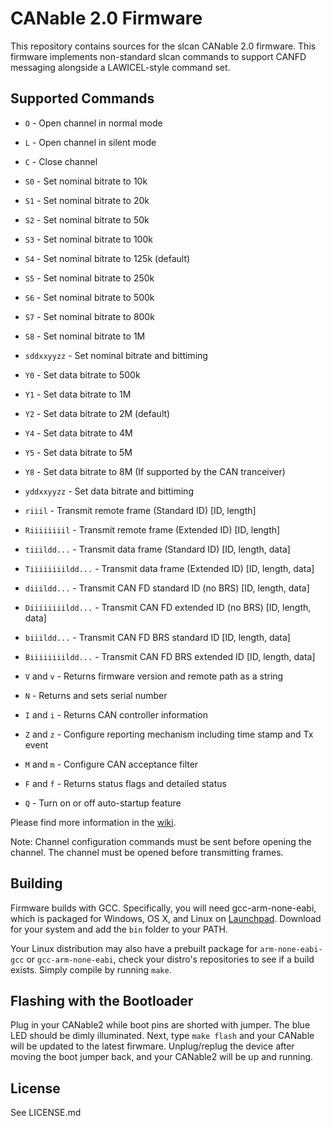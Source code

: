 # CANable 2.0 Firmware

This repository contains sources for the slcan CANable 2.0 firmware. This firmware implements non-standard slcan commands to support CANFD messaging alongside a LAWICEL-style command set.

## Supported Commands

- `O` - Open channel in normal mode
- `L` - Open channel in silent mode
- `C` - Close channel
- `S0` - Set nominal bitrate to 10k
- `S1` - Set nominal bitrate to 20k
- `S2` - Set nominal bitrate to 50k
- `S3` - Set nominal bitrate to 100k
- `S4` - Set nominal bitrate to 125k (default)
- `S5` - Set nominal bitrate to 250k
- `S6` - Set nominal bitrate to 500k
- `S7` - Set nominal bitrate to 800k
- `S8` - Set nominal bitrate to 1M
- `sddxxyyzz` - Set nominal bitrate and bittiming
- `Y0` - Set data bitrate to 500k
- `Y1` - Set data bitrate to 1M
- `Y2` - Set data bitrate to 2M (default)
- `Y4` - Set data bitrate to 4M
- `Y5` - Set data bitrate to 5M
- `Y8` - Set data bitrate to 8M (If supported by the CAN tranceiver)
- `yddxxyyzz` - Set data bitrate and bittiming
- `riiil` - Transmit remote frame (Standard ID) [ID, length]
- `Riiiiiiiil` - Transmit remote frame (Extended ID) [ID, length]
- `tiiildd...` - Transmit data frame (Standard ID) [ID, length, data]
- `Tiiiiiiiildd...` - Transmit data frame (Extended ID) [ID, length, data]
- `diiildd...` - Transmit CAN FD standard ID (no BRS) [ID, length, data]
- `Diiiiiiiildd...` - Transmit CAN FD extended ID (no BRS) [ID, length, data]
- `biiildd...` - Transmit CAN FD BRS standard ID [ID, length, data]
- `Biiiiiiiildd...` - Transmit CAN FD BRS extended ID [ID, length, data]

- `V` and `v` - Returns firmware version and remote path as a string
- `N` - Returns and sets serial number 
- `I` and `i` - Returns CAN controller information
- `Z` and `z` - Configure reporting mechanism including time stamp and Tx event
- `M` and `m` - Configure CAN acceptance filter
- `F` and `f` - Returns status flags and detailed status
- `Q` - Turn on or off auto-startup feature

Please find more information in the [wiki](https://github.com/Nakakiyo092/canable2-fw/wiki).

Note: Channel configuration commands must be sent before opening the channel. The channel must be opened before transmitting frames.

## Building

Firmware builds with GCC. Specifically, you will need gcc-arm-none-eabi, which
is packaged for Windows, OS X, and Linux on
[Launchpad](https://launchpad.net/gcc-arm-embedded/+download). Download for your
system and add the `bin` folder to your PATH.

Your Linux distribution may also have a prebuilt package for `arm-none-eabi-gcc` or `gcc-arm-none-eabi`, check your distro's repositories to see if a build exists. Simply compile by running `make`.

## Flashing with the Bootloader

Plug in your CANable2 while boot pins are shorted with jumper. The blue LED should be dimly illuminated. Next, type `make flash` and your CANable will be updated to the latest firwmare. Unplug/replug the device after moving the boot jumper back, and your CANable2 will be up and running.

## License

See LICENSE.md
